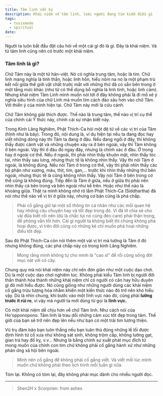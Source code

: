 ```yaml
---
title: Tâm linh vấn ký
description: Khái niệm về tâm linh, loài người đang tìm kiếm điều gì
tags:
  - tusixmode
  - spiritual
date:
---
```

Người ta luôn bắt đầu đặt câu hỏi về một cái gì đó là gì. Đây là khái niệm. Và từ tâm linh cũng nên có trước một khái niệm.
### Tâm linh là gì?

Chữ Tâm này là một từ hán-việt. Nó có nghĩa trung tâm, hoặc là tim. Chữ linh mang nghĩa là tinh thần, hoặc linh hồn, hiểu nôm na nó là một phạm trù kết nối giữa thế giới vật chất trước mắt với những thứ đã có sẵn bên trong ở một tầng mức khác (như từ có thể dùng bổ nghĩa là linh tính, hoặc linh cảm). Nhưng khái niệm Tâm Linh mình muốn nói tới ở đây không phải là đi mổ xẻ ý nghĩa siêu hình của chữ Linh mà muốn tìm cách đào sâu hơn vào chữ Tâm. Với thiển ý của mình hiện tại. Chữ Tâm này mới là cứu cánh.

Chữ Tâm không giải thích được. Thế nào là trung tâm, thế nào vị trí cụ thể của chính cái Ý thức này, chính cái sự nhận biết này.

Trong Kinh Lăng Nghiêm, Phật Thích-Ca hỏi một đệ tử về các vị trí của Tâm (hình như là bảy). Trong đó, nội dung là, ví dụ hiện tại nếu ta đang đọc hay viết những dòng này thì Tâm ta đang ở đâu. 
Nếu đang ngồi ở đây, thì không thấy được cảnh vật và những chuyện xảy ra ở bên ngoài, vậy thì Tâm không ở bên ngoài. Vậy thì ở đâu đó ngay đây, nhưng là chính xác ở đâu. Ở trong hay ở ngoài cơ thể.
Nếu ở ngoài, thì phải nhìn thấy khuôn mặt, nhìn thấy tóc tai, nhìn thấy sau lưng, nhưng thực tế là không nhìn thấy. Vậy thì nói Tâm ở ngoài, là không đúng.
Nếu nói Tâm ở trong cơ thể, vậy thì phải nhìn thấy các bộ phận như xương, máu, thịt, tim, gan,... trước khi nhìn thấy những thứ bên ngoài, nhưng thực tế là cũng không nhìn thấy. Vậy nói Tâm ở bên trong cơ thể cũng là không đúng.
Tiếp đến là Tâm ở giữa, nếu ở giữa thì phải nên nhìn thấy cả bên trong và bên ngoài như kể trên. Hoặc như thế nào là khoảng giữa. Thật ra mình không nhớ rõ lắm Phật Thích-Ca (Siddhartha) đã nói như thế nào về vị trí ở giữa này, nhưng cơ bản cũng là phá chấp.
> Phải cố gắng giữ lại một số thông tin cá nhân như các mối quan hệ hay những câu chuyện hay và tốt đẹp trong đó.  Vì đã lỡ chia sẻ cho vài đứa biết rồi nên (dù là chắc tụi nó cũng đéo care) phải thận trọng, đề phòng vẫn tốt hơn. Cái gì người ta không biết thì chúng không phá hoại được, vì trên đời cũng có những kẻ chỉ muốn phá hoại những điều tốt đẹp.

Sau đó Phật Thích-Ca còn nói thêm một vài vị trí mà tưởng là Tâm ở đó nhưng không đúng, các phá chấp này có trong kinh Lăng Nghiêm. 
> Mong rằng mình không tự cho mình là "cao sĩ" để rồi cũng sống đời mục nát với cỏ cây.

Chung quy mà nói khái niệm này chỉ nên đơn giản như một cuộc dạo chơi. Dù là một cuộc dạo chơi nghiêm túc. Không phải kiểu Tâm linh bị người đời thần thánh hóa thành những khái niệm chỉ có người có căn hay hữu duyên gì đó mới hiểu được. Nó cũng giống như những người dùng các khái niệm cố gắng trừu tượng hóa nhằm khiến một kiến thức nào đó trở nên khó hiểu vậy.
Dù là nhìn chung, khi bước vào một lĩnh vực nào đó, cũng phải **lường trước ít rủi ro**, vì vậy mà người ta mới dùng từ gọi là **lĩnh vực.**

Có một khái niệm dễ chịu hơn về chữ Tâm linh. Như cách nói của Ho'opponopono. Tâm linh là trau dồi những cảm xúc tốt đẹp trong tâm. Thế giới của bạn sẽ trở nên đẹp lên nếu như bạn có một trái tim lương thiện.

Vũ trụ đảm bảo bạn luôn thắng nếu bạn tuân thủ đúng những lề lối được định hình từ cổ xưa như không sát sinh, không trộm cắp, không lường gạt, gian trá hay đố kỵ, v.v... Nhưng là bằng chính sự xuất phát mục đích từ mong muốn của chính con tim chứ không phải cố gắng hành xử như những phản ứng xã hội bên ngoài.

> Mình nên cố gắng để không phải cố gắng viết. Và viết mỗi lúc mình muốn chứ không phải theo lịch trình mỗi tuần gì nữa.

Tóm lại. Không có tóm lại, đây không phải mục dành cho nhiều người đọc.

---

> Shen2H x Scorprien: from ashes